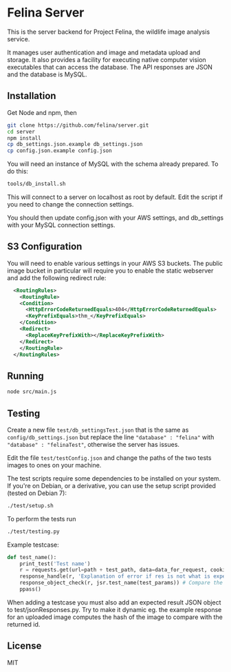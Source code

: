 # Felina Server

This is the server backend for Project Felina, the wildlife image analysis service.

It manages user authentication and image and metadata upload and storage. It also provides a facility for executing native computer vision executables that can access the database. The API responses are JSON and the database is MySQL.

## Installation

Get Node and npm, then

```bash
git clone https://github.com/felina/server.git
cd server
npm install
cp db_settings.json.example db_settings.json
cp config.json.example config.json
```

You will need an instance of MySQL with the schema already prepared. To do this:
```bash
tools/db_install.sh
```
This will connect to a server on localhost as root by default. Edit the script if you need to change the connection settings.

You should then update config.json with your AWS settings, and db_settings with your MySQL connection settings.

## S3 Configuration
You will need to enable various settings in your AWS S3 buckets. The public image bucket in particular will require you to enable the static webserver and add the following redirect rule:

```xml
  <RoutingRules>
    <RoutingRule>
    <Condition>
      <HttpErrorCodeReturnedEquals>404</HttpErrorCodeReturnedEquals>
      <KeyPrefixEquals>thm_</KeyPrefixEquals>
    </Condition>
    <Redirect>
      <ReplaceKeyPrefixWith></ReplaceKeyPrefixWith>
    </Redirect>
    </RoutingRule>
  </RoutingRules>
```

## Running

```bash
node src/main.js
```

## Testing

Create a new file ```test/db_settingsTest.json``` that is the same as ```config/db_settings.json``` but replace the line ```"database" : "felina"``` with ```"database" : "felinaTest"```, otherwise the server has issues.

Edit the file ```test/testConfig.json``` and change the paths of the two tests images to ones on your machine.  

The test scripts require some dependencies to be installed on your system. If you're on Debian, or a derivative, you can use the setup script provided (tested on Debian 7):
```bash
./test/setup.sh
```

To perform the tests run
```bash
./test/testing.py
```

Example testcase: 
```python
def test_name():
    print_test('Test name')
    r = requests.get(url=path + test_path, data=data_for_request, cookies=cookie) # .get or .post endpoint with parameters
    response_handle(r, 'Explanation of error if res is not what is expected', True) # Bool is expected res value
    response_object_check(r, jsr.test_name(test_params)) # Compare the response object to the expected response object
    ppass()
```
When adding a testcase you must also add an expected result JSON object to test/jsonResponses.py. Try to make it dynamic eg.  the example response for an uploaded image computes the hash of the image to compare with the returned id. 


## License

MIT

